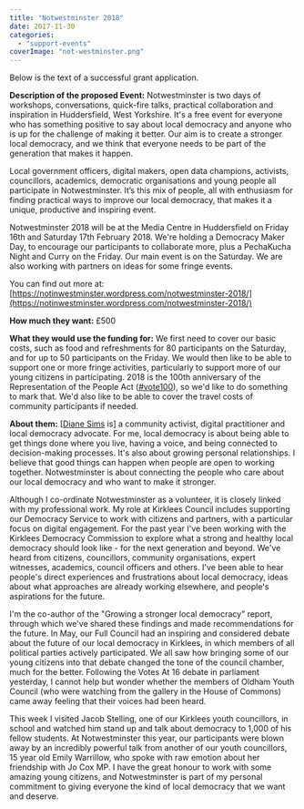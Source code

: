 ```yaml
---
title: "Notwestminster 2018"
date: 2017-11-30
categories: 
  - "support-events"
coverImage: "not-westminster.png"
---
```


Below is the text of a successful grant application.

**Description of the proposed Event:** Notwestminster is two days of workshops, conversations, quick-fire talks, practical collaboration and inspiration in Huddersfield, West Yorkshire. It's a free event for everyone who has something positive to say about local democracy and anyone who is up for the challenge of making it better. Our aim is to create a stronger local democracy, and we think that everyone needs to be part of the generation that makes it happen.

Local government officers, digital makers, open data champions, activists, councillors, academics, democratic organisations and young people all participate in Notwestminster. It’s this mix of people, all with enthusiasm for finding practical ways to improve our local democracy, that makes it a unique, productive and inspiring event.

Notwestminster 2018 will be at the Media Centre in Huddersfield on Friday 16th and Saturday 17th February 2018. We're holding a Democracy Maker Day, to encourage our participants to collaborate more, plus a PechaKucha Night and Curry on the Friday. Our main event is on the Saturday. We are also working with partners on ideas for some fringe events.

You can find out more at: [https://notinwestminster.wordpress.com/notwestminster-2018/](https://notinwestminster.wordpress.com/notwestminster-2018/)

**How much they want:** £500

**What they would use the funding for:** We first need to cover our basic costs, such as food and refreshments for 80 participants on the Saturday, and for up to 50 participants on the Friday. We would then like to be able to support one or more fringe activities, particularly to support more of our young citizens in participating. 2018 is the 100th anniversary of the Representation of the People Act ([#vote100](https://twitter.com/hashtag/vote100)), so we'd like to do something to mark that. We'd also like to be able to cover the travel costs of community participants if needed.

**About them:** \[[Diane Sims](https://twitter.com/72prufrocks) is\] a community activist, digital practitioner and local democracy advocate. For me, local democracy is about being able to get things done where you live, having a voice, and being connected to decision-making processes. It's also about growing personal relationships. I believe that good things can happen when people are open to working together. Notwestminster is about connecting the people who care about our local democracy and who want to make it stronger.

Although I co-ordinate Notwestminster as a volunteer, it is closely linked with my professional work. My role at Kirklees Council includes supporting our Democracy Service to work with citizens and partners, with a particular focus on digital engagement. For the past year I've been working with the Kirklees Democracy Commission to explore what a strong and healthy local democracy should look like - for the next generation and beyond. We've heard from citizens, councillors, community organisations, expert witnesses, academics, council officers and others. I've been able to hear people's direct experiences and frustrations about local democracy, ideas about what approaches are already working elsewhere, and people's aspirations for the future.

I'm the co-author of the "Growing a stronger local democracy" report, through which we've shared these findings and made recommendations for the future. In May, our Full Council had an inspiring and considered debate about the future of our local democracy in Kirklees, in which members of all political parties actively participated. We all saw how bringing some of our young citizens into that debate changed the tone of the council chamber, much for the better. Following the Votes At 16 debate in parliament yesterday, I cannot help but wonder whether the members of Oldham Youth Council (who were watching from the gallery in the House of Commons) came away feeling that their voices had been heard.

This week I visited Jacob Stelling, one of our Kirklees youth councillors, in school and watched him stand up and talk about democracy to 1,000 of his fellow students. At Notwestminster this year, our participants were blown away by an incredibly powerful talk from another of our youth councillors, 15 year old Emily Warrillow, who spoke with raw emotion about her friendship with Jo Cox MP. I have the great honour to work with some amazing young citizens, and Notwestminster is part of my personal commitment to giving everyone the kind of local democracy that we want and deserve.
